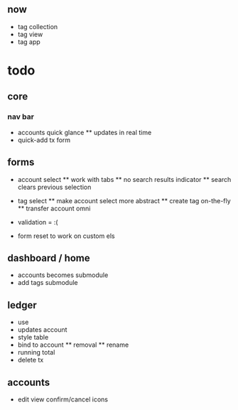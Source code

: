 
## now

* tag collection
* tag view
* tag app



# todo

## core
### nav bar

* accounts quick glance
** updates in real time
* quick-add tx form


## forms

* account select
** work with tabs
** no search results indicator
** search clears previous selection

* tag select
** make account select more abstract
** create tag on-the-fly
** transfer account omni
* validation = :(
* form reset to work on custom els


## dashboard / home
* accounts becomes submodule
* add tags submodule


## ledger

* use 
* updates account
* style table
* bind to account
** removal
** rename
* running total
* delete tx


## accounts

* edit view confirm/cancel icons







